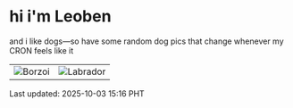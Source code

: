 # hi i'm Leoben

and i like dogs—so have some random dog pics that change whenever my CRON feels like it

|  |  |
|--------|----------|
| ![Borzoi](https://random-dog-vercel.vercel.app/api/random-borzoi?v=1759475812) | ![Labrador](https://random-dog-vercel.vercel.app/api/random-labrador?v=1759475812) |

Last updated: 2025-10-03 15:16 PHT
